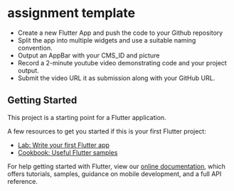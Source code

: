 # assignment template

* Create a new Flutter App and push the code to your Github repository
* Split the app into multiple widgets and use a suitable naming convention.
* Output an AppBar with your CMS_ID and picture
* Record a 2-minute youtube video demonstrating code and your project output.
* Submit the video URL it as submission along with your GitHub URL.

## Getting Started

This project is a starting point for a Flutter application.

A few resources to get you started if this is your first Flutter project:

- [Lab: Write your first Flutter app](https://flutter.dev/docs/get-started/codelab)
- [Cookbook: Useful Flutter samples](https://flutter.dev/docs/cookbook)

For help getting started with Flutter, view our
[online documentation](https://flutter.dev/docs), which offers tutorials,
samples, guidance on mobile development, and a full API reference.
